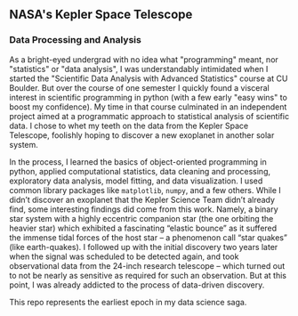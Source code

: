 ## NASA's Kepler Space Telescope
### Data Processing and Analysis

As a bright-eyed undergrad with no idea what "programming" meant, nor "statistics" or "data analysis", I was understandably intimidated when 
I started the "Scientific Data Analysis with Advanced Statistics" course at CU Boulder. But over the course of one semester I quickly found 
a visceral interest in scientific programming in python (with a few early "easy wins" to boost my confidence). My time in that course culminated in 
an independent project aimed at a programmatic approach to statistical analysis of scientific data. I chose to whet my teeth on the data from the Kepler Space Telescope, foolishly hoping to discover a new exoplanet in another solar system. 

In the process, I learned the basics of object-oriented programming in python, applied computational statistics, data cleaning and processing, exploratory data analysis, model fitting, and data visualization. I used common library packages like `matplotlib`, `numpy`, and a few others.  While I didn’t discover an exoplanet that the Kepler Science Team didn’t already find, some interesting findings did come from this work. Namely, a binary star system with a highly eccentric companion star (the one orbiting the heavier star) which exhibited a fascinating “elastic bounce” as it suffered the immense tidal forces of the host star – a phenomenon call “star quakes” (like earth-quakes). I followed up with the initial discovery two years later when the signal was scheduled to be detected again, and took observational data from the 24-inch research telescope – which turned out to not be nearly as sensitive as required for such an observation. But at this point, I was already addicted to the process of data-driven discovery. 

This repo represents the earliest epoch in my data science saga. 
